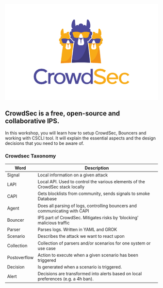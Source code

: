 ![CrowdSec Logo](./assets/logo_crowdsec.png)

## CrowdSec is a free, open-source and collaborative IPS.

In this workshop, you will learn how to setup CrowdSec, Bouncers and working with CSCLI tool.
It will explain the essential aspects and the design decisions that you need to be aware of.

### Crowdsec Taxonomy

Word | Description
---|---
Signal | Local information on a given attack
LAPI | Local API. Used to control the various elements of the CrowdSec stack locally
CAPI | Gets blocklists from community, sends signals to smoke Database
Agent | Does all parsing of logs, controlling bouncers and communicating with CAPI
Bouncer | IPS part of CrowdSec. Mitigates risks by ‘blocking’ malicious traffic
Parser | Parses logs. Written in YAML and GROK
Scenario |Describes the attack we want to react upon
Collection | Collection of parsers and/or scenarios for one system or use case
Postoverflow | Action to execute when a given scenario has been triggered
Decision | Is generated when a scenario is triggered.
Alert | Decisions are transformed into alerts based on local preferences (e.g. a 4h ban).
